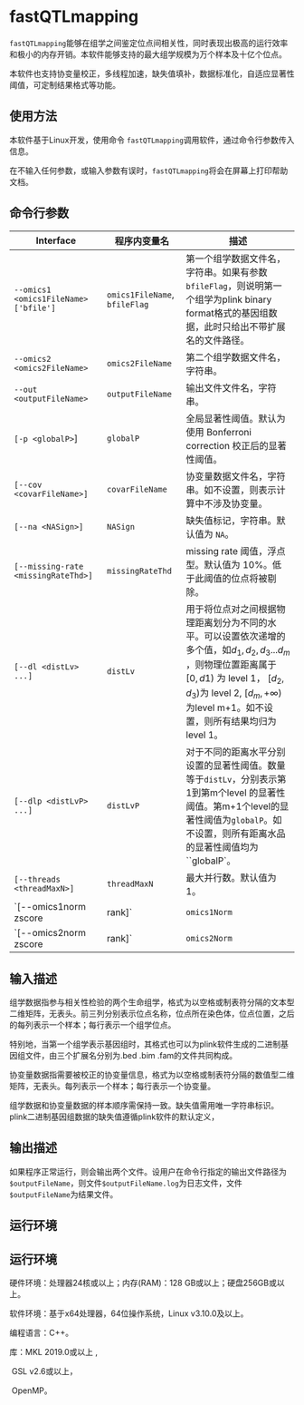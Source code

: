 # fastQTLmapping
`fastQTLmapping`能够在组学之间鉴定位点间相关性，同时表现出极高的运行效率和极小的内存开销。本软件能够支持的最大组学规模为万个样本及十亿个位点。

本软件也支持协变量校正，多线程加速，缺失值填补，数据标准化，自适应显著性阈值，可定制结果格式等功能。



## 使用方法

本软件基于Linux开发，使用命令 `fastQTLmapping`调用软件，通过命令行参数传入信息。

在不输入任何参数，或输入参数有误时，`fastQTLmapping`将会在屏幕上打印帮助文档。



## 命令行参数

| Interface                             | 程序内变量名                  | 描述                                                         |
| ------------------------------------- | ----------------------------- | ------------------------------------------------------------ |
| `--omics1 <omics1FileName> ['bfile']` | `omics1FileName`, `bfileFlag` | 第一个组学数据文件名，字符串。如果有参数`bfileFlag`，则说明第一个组学为plink binary format格式的基因组数据，此时只给出不带扩展名的文件路径。 |
| `--omics2 <omics2FileName>`           | `omics2FileName`              | 第二个组学数据文件名，字符串。                               |
| `--out <outputFileName>`              | `outputFileName`              | 输出文件文件名，字符串。                                     |
| `[-p <globalP>`]                      | `globalP`                     | 全局显著性阈值。默认为使用 Bonferroni correction 校正后的显著性阈值。 |
| `[--cov <covarFileName>]`             | `covarFileName`               | 协变量数据文件名，字符串。如不设置，则表示计算中不涉及协变量。 |
| `[--na <NASign>]`                     | `NASign`                      | 缺失值标记，字符串。默认值为 `NA`。                          |
| `[--missing-rate <missingRateThd>]`   | `missingRateThd`              | missing rate 阈值，浮点型。默认值为 10%。低于此阈值的位点将被剔除。 |
| `[--dl <distLv> ...]`                 | `distLv`                      | 用于将位点对之间根据物理距离划分为不同的水平。可以设置依次递增的多个值，如$d_1, d_2, d_3 ... d_m$​​​​​，则物理位置距离属于 $[0, d1)$​​​​ 为 level 1， $[d_2, d_3)$​​​​ 为 level 2, $[d_m, +\infty)$​​​​ 为level m+1。如不设置，则所有结果均归为 level 1。 |
| `[--dlp <distLvP> ...]`               | `distLvP`                     | 对于不同的距离水平分别设置的显著性阈值。数量等于`distLv`，分别表示第1到第m个level 的显著性阈值。第m+1个level的显著性阈值为`globalP`。如不设置，则所有距离水品的显著性阈值均为``globalP`。 |
| `[--threads <threadMaxN>]`            | `threadMaxN`                  | 最大并行数。默认值为1。                                      |
| `[--omics1norm zscore|rank]`          | `omics1Norm`                  | 设置第一个组学数据的标准化方式。`zscore`为Z值标准化。`rank`为rank-base标准化。不设置则不做标准化。 |
| `[--omics2norm zscore|rank]`          | `omics2Norm`                  | 设置第二个组学数据的标准化方式。`zscore`为Z值标准化。`rank`为rank-base标准化。不设置则不做标准化。 |

 

##   输入描述

组学数据指参与相关性检验的两个生命组学，格式为以空格或制表符分隔的文本型二维矩阵，无表头。前三列分别表示位点名称，位点所在染色体，位点位置，之后的每列表示一个样本；每行表示一个组学位点。

特别地，当第一个组学表示基因组时，其格式也可以为plink软件生成的二进制基因组文件，由三个扩展名分别为.bed .bim .fam的文件共同构成。

协变量数据指需要被校正的协变量信息，格式为以空格或制表符分隔的数值型二维矩阵，无表头。每列表示一个样本；每行表示一个协变量。

组学数据和协变量数据的样本顺序需保持一致。缺失值需用唯一字符串标识。plink二进制基因组数据的缺失值遵循plink软件的默认定义，



##   输出描述

如果程序正常运行，则会输出两个文件。设用户在命令行指定的输出文件路径为`$outputFileName`，则文件`$outputFileName.log`为日志文件，文件`$outputFileName`为结果文件。



## 运行环境



## 运行环境

硬件环境：处理器24核或以上；内存(RAM)：128 GB或以上；硬盘256GB或以上。

软件环境：基于x64处理器，64位操作系统，Linux v3.10.0及以上。

编程语言：C++。

库：MKL 2019.0或以上 ,

​		GSL v2.6或以上，

​		OpenMP。
